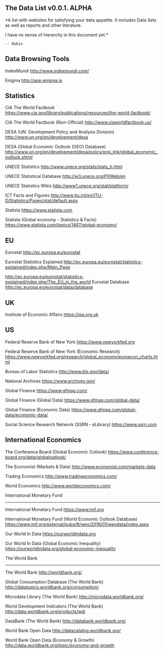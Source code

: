 The Data List v0.0.1. ALPHA
---------------------------


*A list with websites for satisfying your data appetite.
It includes Data Sets as well as reports and other literature.

I have no sense of hierarchy in this document yet.*

	-- Robin



Data Browsing Tools
-------------

IndexMundi
http://www.indexmundi.com/

Enigma
http://app.enigma.io



Statistics
----------

CIA The World Factbook
https://www.cia.gov/library/publications/resources/the-world-factbook/

CIA The World Factbook (Non-Official)
http://www.ciaworldfactbook.us/

DESA (UN: Development Policy and Analysis Division)
http://www.un.org/en/development/desa

DESA (Global Economic Outlook (GEO) Database)
http://www.un.org/en/development/desa/policy/proj_link/global_economic_outlook.shtml

UNECE Statistics
http://www.unece.org/stats/stats_h.html

UNECE Statistical Database
http://w3.unece.org/PXWeb/en

UNECE Statistics Wikis
http://www1.unece.org/stat/platform/

ICT Facts and Figures
http://www.itu.int/en/ITU-D/Statistics/Pages/stat/default.aspx

Statista
https://www.statista.com

Statista (Global economy - Statistics & Facts)
https://www.statista.com/topics/1467/global-economy/


EU
--

Eurostat
http://ec.europa.eu/eurostat

Eurostat Statistics Explained
http://ec.europa.eu/eurostat/statistics-explained/index.php/Main_Page


http://ec.europa.eu/eurostat/statistics-explained/index.php/The_EU_in_the_world
Eurostat Database
http://ec.europa.eu/eurostat/data/database


UK
--


Institute of Economic Affairs
https://iea.org.uk


US
--

Federal Reserve Bank of New York
https://www.newyorkfed.org

Federal Reserve Bank of New York (Economic Research)
https://www.newyorkfed.org/research/global_economy/euroecon_charts.html

Bureau of Labor Statistics
http://www.bls.gov/data/

National Archives
https://www.archives.gov/

Global Finance
https://www.gfmag.com/

Global Finance (Global Data)
https://www.gfmag.com/global-data/

Global Finance (Economic Data)
https://www.gfmag.com/global-data/economic-data/

Social Science Research Network (SSRN - eLibrary)
https://www.ssrn.com



International Economics
-----------------------



The Conference Board (Global Economic Outlook)
https://www.conference-board.org/data/globaloutlook/

The Economist (Markets & Data)
http://www.economist.com/markets-data

Trading Economics
http://www.tradingeconomics.com/

World Economics
http://www.worldeconomics.com/


International Monetary Fund
___________________________
 
International Monetary Fund 
https://www.imf.org

International Monetary Fund (World Economic Outlook Database)
https://www.imf.org/external/pubs/ft/weo/2016/01/weodata/index.aspx


Our World In Data
https://ourworldindata.org

Our World In Data (Global Economic Inequality)
https://ourworldindata.org/global-economic-inequality


The World Bank
______________

The World Bank
http://worldbank.org/

Global Consumption Database (The World Bank)
http://datatopics.worldbank.org/consumption/

Microdata Library (The World Bank)
http://microdata.worldbank.org/

World Development Indicators (The World Bank)
http://data.worldbank.org/products/wdi

DataBank (The World Bank)
http://databank.worldbank.org/

World Bank Open Data
http://datacatalog.worldbank.org/

World Bank Open Data (Economy & Growth)
http://data.worldbank.org/topic/economy-and-growth